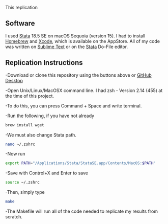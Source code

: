 This replication 

## Software

I used [Stata](http://www.stata.com) 18.5 SE on macOS Sequoia (version 15). I had to install [Homebrew](https://brew.sh) and [Xcode](https://developer.apple.com/xcode/), which is available on the AppStore. All of my code was written on [Sublime Text](https://www.sublimetext.com) or on the [Stata](http://www.stata.com) Do-File editor.

## Replication Instructions

-Download or clone this repository using the buttons above or [GitHub Desktop](https://github.com/apps/desktop)

-Open Unix/Linux/MacOSX command line. I had zsh - Version 2.14 (455) at the time of this project.

-To do this, you can press Command + Space and write terminal.

-Run the following, if you have not already
```bash
brew install wget
```
-We must also change Stata path.
  
 ```bash
nano ~/.zshrc
```
-Now run 
  ```bash
export PATH="/Applications/Stata/StataSE.app/Contents/MacOS:$PATH"
```
-Save with Control+X and Enter to save
  ```bash
source ~/.zshrc
```
-Then, simply type
```bash
make
```
-The Makefile will run all of the code needed to replicate my results from scratch.
